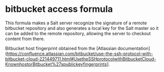 # bitbucket access formula

This formula makes a Salt server recognize the signature of a remote bitbucket repository
and also generates a local key for the Salt master so it can be added to the remote 
repository, allowing the server to checkout content from there. 

Bitbucket host fingerprint obtained from the [Atlassian documentation](https://confluence.atlassian.com/bitbucket/use-the-ssh-protocol-with-bitbucket-cloud-221449711.html#UsetheSSHprotocolwithBitbucketCloud-KnownhostorBitbucket%27spublickeyfingerprints].
